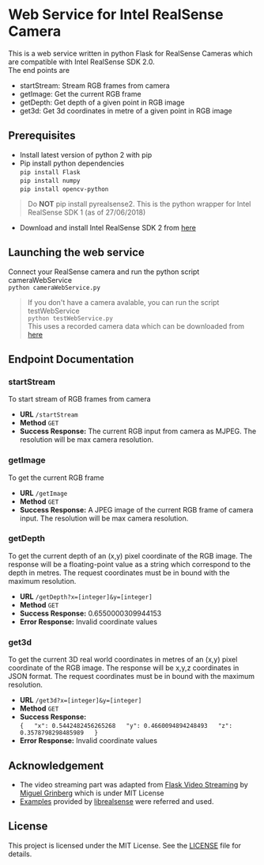 # Web Service for Intel RealSense Camera
This is a web service written in python Flask for RealSense Cameras which are compatible with Intel RealSense SDK 2.0.  
The end points are
* startStream: Stream RGB frames from camera
* getImage: Get the current RGB frame
* getDepth: Get depth of a given point in RGB image
* get3d: Get 3d coordinates in metre of a given point in RGB image

## Prerequisites
* Install latest version of python 2 with pip
* Pip install python dependencies  
`pip install Flask`  
`pip install numpy`  
`pip install opencv-python`
> Do **NOT** pip install pyrealsense2. This is the python wrapper for Intel RealSense SDK 1 (as of 27/06/2018)
* Download and install Intel RealSense SDK 2 from [here](https://github.com/IntelRealSense/librealsense)

## Launching the web service
Connect your RealSense camera and run the python script cameraWebService  
`python cameraWebService.py`
> If you don't have a camera avalable, you can run the script testWebService   
`python testWebService.py`  
This uses a recorded camera data which can be downloaded from [here](https://github.com/IntelRealSense/librealsense/blob/master/doc/sample-data.md)

## Endpoint Documentation
### startStream
To start stream of RGB frames from camera  
* **URL** `/startStream`
* **Method** `GET`
* **Success Response:** The current RGB input from camera as MJPEG. The resolution will be max camera resolution.

### getImage
To get the current RGB frame
* **URL** `/getImage`
* **Method** `GET`
* **Success Response:** A JPEG image of the current RGB frame of camera input. The resolution will be max camera resolution.

### getDepth
To get the current depth of an (x,y) pixel coordinate of the RGB image. The response will be a floating-point value as a string which correspond to the depth in metres. The request coordinates must be in bound with the maximum resolution.
* **URL** `/getDepth?x=[integer]&y=[integer]`
* **Method** `GET`
* **Success Response:** 0.6550000309944153
* **Error Response:** Invalid coordinate values

### get3d
To get the current 3D real world coordinates in metres of an (x,y) pixel coordinate of the RGB image. The response will be x,y,z coordinates in JSON format. The request coordinates must be in bound with the maximum resolution.
* **URL** `/get3d?x=[integer]&y=[integer]`
* **Method** `GET`
* **Success Response:**  
`{  
    "x": 0.5442482456265268  
    "y": 0.4660094894248493  
    "z": 0.3578798298485989  
 }`  
* **Error Response:** Invalid coordinate values

## Acknowledgement
* The video streaming part was adapted from [Flask Video Streaming](https://github.com/miguelgrinberg/flask-video-streaming) by [Miguel Grinberg](https://github.com/miguelgrinberg) which is under MIT License  
* [Examples](https://github.com/IntelRealSense/librealsense/tree/master/wrappers/python/examples) provided by [librealsense](https://github.com/IntelRealSense/librealsense) were referred and used.

## License
This project is licensed under the MIT License. See the [LICENSE](LICENSE) file for details.

